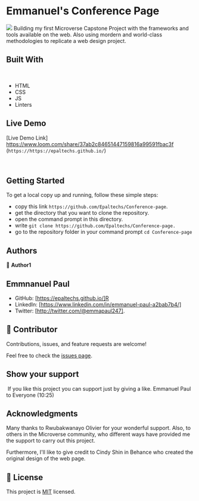 # Emmanuel's Conference Page
![](https://img.shields.io/badge/Microverse-blueviolet)
​
Building my first Microverse Capstone Project with the frameworks and tools available on the web. Also using mordern and world-class methodologies to replicate a web design project.

## Built With
​
- HTML 
- CSS
- JS
- Linters


## Live Demo

[Live Demo Link]
https://www.loom.com/share/37ab2c84651447159816a99591fbac3f
(`https://https://epaltechs.github.io/`)

​
## Getting Started
To get a local copy up and running, follow these simple steps:

- copy this link `https://github.com/Epaltechs/Conference-page`.
- get the directory that you want to clone the repository.
- open the command prompt in this directory.
- write `git clone https://github.com/Epaltechs/Conference-page.`
- go to the repository folder in your command prompt `cd Conference-page`


## Authors
👤 **Author1**
## Emmnanuel Paul
- GitHub: [https://epaltechs.github.io/]R
- LinkedIn: [https://www.linkedin.com/in/emmanuel-paul-a2bab7b4/]
- Twitter: [http://twitter.com/@emmapaul247].
​
## 🤝 Contributor


Contributions, issues, and feature requests are welcome!

Feel free to check the [issues page](https://github.com/Epaltechs/Conference-page/issues).

## Show your support
​
If you like this project you can support just by giving a like.
Emmanuel Paul to Everyone (10:25)

## Acknowledgments
Many thanks to Rwubakwanayo Olivier for your wonderful support. Also, to others in the Microverse community, who different ways have provided me the support to carry out this project.

Furthermore, I'll like to give credit to Cindy Shin in Behance who created the original design of the web page.
## 📝 License

This project is [MIT](./MIT.md) licensed.
#
